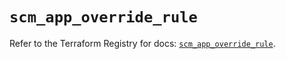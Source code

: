 # `scm_app_override_rule`

Refer to the Terraform Registry for docs: [`scm_app_override_rule`](https://registry.terraform.io/providers/paloaltonetworks/scm/1.0.2/docs/resources/app_override_rule).
